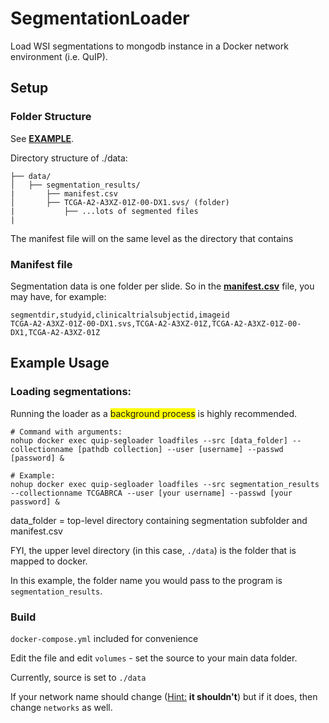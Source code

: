 # SegmentationLoader
Load WSI segmentations to mongodb instance in a Docker network environment (i.e. QuIP).
<!-- docker run --name seg-loader --network distro_default -v ~/data/segmentation_results:/data/segmentation_results -itd segmentation_loader -->

## Setup
### Folder Structure
See  **<a href="./blob/master/data">EXAMPLE</a>**.

Directory structure of ./data:

```
├── data/
│   ├── segmentation_results/
|       ├── manifest.csv
│       ├── TCGA-A2-A3XZ-01Z-00-DX1.svs/ (folder)
|           ├── ...lots of segmented files
|
```

The manifest file will on the same level as the directory that contains 
 
### Manifest file
Segmentation data is one folder per slide.  So in the **<a href="./blob/master/data/segmentation_results/manifest.csv">manifest.csv</a>** file, you may have, for example:

```
segmentdir,studyid,clinicaltrialsubjectid,imageid
TCGA-A2-A3XZ-01Z-00-DX1.svs,TCGA-A2-A3XZ-01Z,TCGA-A2-A3XZ-01Z-00-DX1,TCGA-A2-A3XZ-01Z
```

## Example Usage
### Loading segmentations:

Running the loader as a <span style="background-color: #FFFF00">background process</span> is highly recommended.

```
# Command with arguments:
nohup docker exec quip-segloader loadfiles --src [data_folder] --collectionname [pathdb collection] --user [username] --passwd [password] &

# Example:
nohup docker exec quip-segloader loadfiles --src segmentation_results --collectionname TCGABRCA --user [your username] --passwd [your password] &

```

data_folder = top-level directory containing segmentation subfolder and manifest.csv

FYI, the upper level directory (in this case, `./data`) is the folder that is mapped to docker.

In this example, the folder name you would pass to the program is `segmentation_results`.


### Build
`docker-compose.yml` included for convenience

Edit the file and edit `volumes` - set the source to your main data folder.

Currently, source is set to `./data`

If your network name should change (<u>Hint:</u> **it shouldn't**) but if it does, then change `networks` as well.
